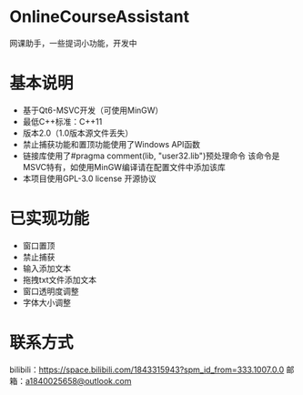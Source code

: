 # OnlineCourseAssistant
网课助手，一些提词小功能，开发中
# 基本说明
- 基于Qt6-MSVC开发（可使用MinGW）
- 最低C++标准：C++11
- 版本2.0（1.0版本源文件丢失）
- 禁止捕获功能和置顶功能使用了Windows API函数
- 链接库使用了#pragma comment(lib, "user32.lib")预处理命令
  该命令是MSVC特有，如使用MinGW编译请在配置文件中添加该库
- 本项目使用GPL-3.0 license 开源协议
# 已实现功能
- 窗口置顶
- 禁止捕获
- 输入添加文本
- 拖拽txt文件添加文本
- 窗口透明度调整
- 字体大小调整
# 联系方式
bilibili：https://space.bilibili.com/1843315943?spm_id_from=333.1007.0.0
邮箱：a1840025658@outlook.com
